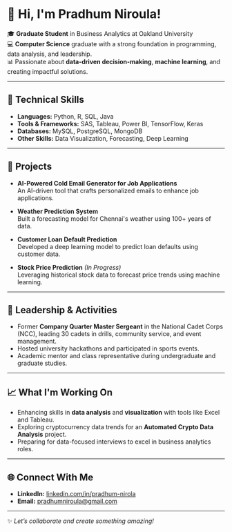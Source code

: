 # 👋 Hi, I'm Pradhum Niroula!

🎓 **Graduate Student** in Business Analytics at Oakland University  
💻 **Computer Science** graduate with a strong foundation in programming, data analysis, and leadership.  
📊 Passionate about **data-driven decision-making**, **machine learning**, and creating impactful solutions.

---

## 🔧 **Technical Skills**
- **Languages:** Python, R, SQL, Java  
- **Tools & Frameworks:** SAS, Tableau, Power BI, TensorFlow, Keras  
- **Databases:** MySQL, PostgreSQL, MongoDB  
- **Other Skills:** Data Visualization, Forecasting, Deep Learning

---

## 🌟 **Projects**
- **AI-Powered Cold Email Generator for Job Applications**  
  An AI-driven tool that crafts personalized emails to enhance job applications.
  
- **Weather Prediction System**  
  Built a forecasting model for Chennai's weather using 100+ years of data.
  
- **Customer Loan Default Prediction**  
  Developed a deep learning model to predict loan defaults using customer data.

- **Stock Price Prediction** *(In Progress)*  
  Leveraging historical stock data to forecast price trends using machine learning.

---

## 🏅 **Leadership & Activities**
- Former **Company Quarter Master Sergeant** in the National Cadet Corps (NCC), leading 30 cadets in drills, community service, and event management.  
- Hosted university hackathons and participated in sports events.  
- Academic mentor and class representative during undergraduate and graduate studies.

---

## 📈 **What I'm Working On**
- Enhancing skills in **data analysis** and **visualization** with tools like Excel and Tableau.  
- Exploring cryptocurrency data trends for an **Automated Crypto Data Analysis** project.  
- Preparing for data-focused interviews to excel in business analytics roles.

---

## 🌐 **Connect With Me**
- **LinkedIn:** [linkedin.com/in/pradhum-nirola](https://www.linkedin.com/in/pradhum-niroula)  
- **Email:** pradhumniroula@gmail.com  

---

✨ *Let’s collaborate and create something amazing!*  

